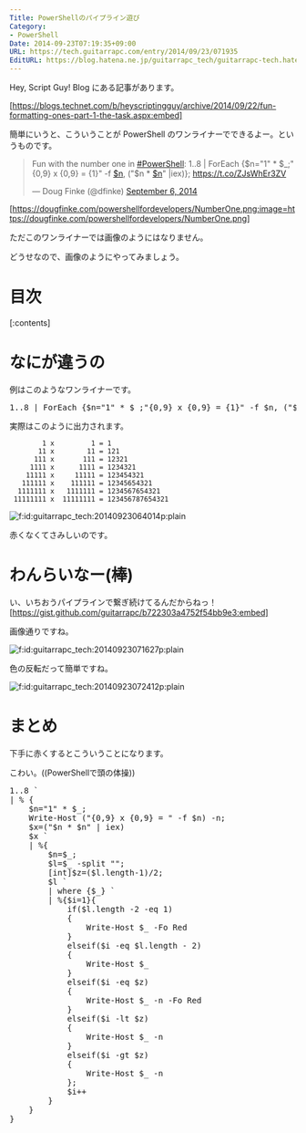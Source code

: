 ```yaml
---
Title: PowerShellのパイプライン遊び
Category:
- PowerShell
Date: 2014-09-23T07:19:35+09:00
URL: https://tech.guitarrapc.com/entry/2014/09/23/071935
EditURL: https://blog.hatena.ne.jp/guitarrapc_tech/guitarrapc-tech.hatenablog.com/atom/entry/12921228815733440674
---
```


Hey, Script Guy! Blog にある記事があります。

[https://blogs.technet.com/b/heyscriptingguy/archive/2014/09/22/fun-formatting-ones-part-1-the-task.aspx:embed]

簡単にいうと、こういうことが PowerShell のワンライナーでできるよー。というものです。

<blockquote class="twitter-tweet" lang="en"><p>Fun with the number one in <a href="https://twitter.com/hashtag/PowerShell?src=hash">#PowerShell</a>: 1..8 | ForEach {$n=&quot;1&quot; * $_;&quot;{0,9} x {0,9} = {1}&quot; -f <a href="https://twitter.com/search?q=%24n&amp;src=ctag">$n</a>, (&quot;$n * <a href="https://twitter.com/search?q=%24n&amp;src=ctag">$n</a>&quot; |iex)}; <a href="https://t.co/ZJsWhEr3ZV">https://t.co/ZJsWhEr3ZV</a></p>&mdash; Doug Finke (@dfinke) <a href="https://twitter.com/dfinke/status/508275912232943616">September 6, 2014</a></blockquote>
<script async src="//platform.twitter.com/widgets.js" charset="utf-8"></script>

[https://dougfinke.com/powershellfordevelopers/NumberOne.png:image=https://dougfinke.com/powershellfordevelopers/NumberOne.png]

ただこのワンライナーでは画像のようにはなりません。

どうせなので、画像のようにやってみましょう。


# 目次

[:contents]

# なにが違うの

例はこのようなワンライナーです。

<pre class="brush: powershell;">
1..8 | ForEach {$n="1" * $_;"{0,9} x {0,9} = {1}" -f $n, &#40"$n * $n" |iex&#41};
</pre>


実際はこのように出力されます。

```
        1 x         1 = 1
       11 x        11 = 121
      111 x       111 = 12321
     1111 x      1111 = 1234321
    11111 x     11111 = 123454321
   111111 x    111111 = 12345654321
  1111111 x   1111111 = 1234567654321
 11111111 x  11111111 = 123456787654321
```
<p><span itemscope itemtype="https://schema.org/Photograph"><img src="https://cdn-ak.f.st-hatena.com/images/fotolife/g/guitarrapc_tech/20140923/20140923064014.png" alt="f:id:guitarrapc_tech:20140923064014p:plain" title="f:id:guitarrapc_tech:20140923064014p:plain" class="hatena-fotolife" itemprop="image"></span></p>

赤くなくてさみしいのです。

# わんらいなー(棒)

い、いちおうパイプラインで繋ぎ続けてるんだからねっ！
[https://gist.github.com/guitarrapc/b722303a4752f54bb9e3:embed]

画像通りですね。

<p><span itemscope itemtype="https://schema.org/Photograph"><img src="https://cdn-ak.f.st-hatena.com/images/fotolife/g/guitarrapc_tech/20140923/20140923071627.png" alt="f:id:guitarrapc_tech:20140923071627p:plain" title="f:id:guitarrapc_tech:20140923071627p:plain" class="hatena-fotolife" itemprop="image"></span></p>

色の反転だって簡単ですね。

<p><span itemscope itemtype="https://schema.org/Photograph"><img src="https://cdn-ak.f.st-hatena.com/images/fotolife/g/guitarrapc_tech/20140923/20140923072412.png" alt="f:id:guitarrapc_tech:20140923072412p:plain" title="f:id:guitarrapc_tech:20140923072412p:plain" class="hatena-fotolife" itemprop="image"></span></p>



# まとめ

下手に赤くするとこういうことになります。

こわい。((PowerShellで頭の体操))

<pre class="brush: powershell;">
1..8 `
| % {
    $n="1" * $_; 
    Write-Host &#40"{0,9} x {0,9} = " -f $n&#41 -n;
    $x=&#40"$n * $n" | iex&#41; 
    $x `
    | %{
        $n=$_;
        $l=$_ -split "";
        &#91;int&#93;$z=&#40$l.length-1&#41/2;
        $l `
        | where {$_} `
        | %{$i=1}{
            if&#40$l.length -2 -eq 1&#41
            {
                Write-Host $_ -Fo Red
            }
            elseif&#40$i -eq $l.length - 2&#41
            {
                Write-Host $_
            }
            elseif&#40$i -eq $z&#41
            {
                Write-Host $_ -n -Fo Red
            }
            elseif&#40$i -lt $z&#41
            {
                Write-Host $_ -n
            }
            elseif&#40$i -gt $z&#41
            {
                Write-Host $_ -n
            };
            $i++
        }
    }
}
</pre>
